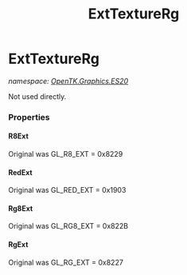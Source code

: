 ﻿---
title: ExtTextureRg
---

# ExtTextureRg
_namespace: [OpenTK.Graphics.ES20](N-OpenTK.Graphics.ES20.html)_

Not used directly.



### Properties

#### R8Ext
Original was GL_R8_EXT = 0x8229
#### RedExt
Original was GL_RED_EXT = 0x1903
#### Rg8Ext
Original was GL_RG8_EXT = 0x822B
#### RgExt
Original was GL_RG_EXT = 0x8227

